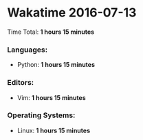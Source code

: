 # Wakatime 2016-07-13

Time Total: **1 hours 15 minutes**

### Languages:
- Python: **1 hours 15 minutes** 

### Editors:
- Vim: **1 hours 15 minutes** 

### Operating Systems:
- Linux: **1 hours 15 minutes** 

